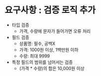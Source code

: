 # 요구사항 : 검증 로직 추가
- 타입 검증
  - 가격, 수량에 문자가 들어가면 오류 처리
- 필드 검증
  - 상품명: 필수, 공백X
  - 가격: 1000원 이상, 1백만원 이하
  - 수량: 최대 9999
- 특정 필드의 범위를 넘어서는 검증
  - (가격 * 수량)의 합은 10,000원 이상